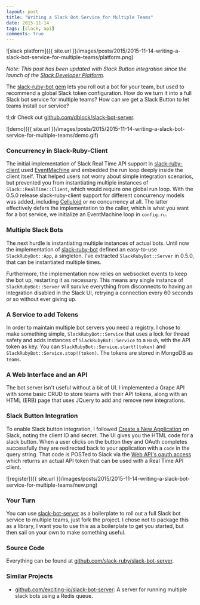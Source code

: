 ```yaml
---
layout: post
title: "Writing a Slack Bot Service for Multiple Teams"
date: 2015-11-14
tags: [slack, api]
comments: true
---
```

![slack platform]({{ site.url }}/images/posts/2015/2015-11-14-writing-a-slack-bot-service-for-multiple-teams/platform.png)

_Note: This post has been updated with Slack Button integration since the launch of the [Slack Developer Platform](https://medium.com/slack-developer-blog/launch-platform-114754258b91#.od3y71dyo)._

The [slack-ruby-bot gem](https://github.com/dblock/slack-ruby-bot) lets you roll out a bot for your team, but used to recommend a global Slack token configuration. How do we turn it into a full Slack bot service for multiple teams? How can we get a Slack Button to let teams install our service?

tl;dr Check out [github.com/dblock/slack-bot-server](https://github.com/slack-ruby/slack-ruby-bot-server).

![demo]({{ site.url }}/images/posts/2015/2015-11-14-writing-a-slack-bot-service-for-multiple-teams/demo.gif)

### Concurrency in Slack-Ruby-Client

The initial implementation of Slack Real Time API support in [slack-ruby-client](https://github.com/dblock/slack-ruby-client) used [EventMachine](https://github.com/eventmachine/eventmachine) and embedded the run loop deeply inside the client itself. That helped users not worry about simple integration scenarios, but prevented you from instantiating multiple instances of `Slack::RealTime::Client`, which would require one global run loop. With the 0.5.0 release slack-ruby-client support for different concurrency models was added, including [Celluloid](https://github.com/celluloid/celluloid) or no concurrency at all. The latter effectively defers the implementation to the caller, which is what you want for a bot service, we initialize an EventMachine loop in `config.ru`.

### Multiple Slack Bots

The next hurdle is instantiating multiple instances of actual bots. Until now the implementation of [slack-ruby-bot](https://github.com/dblock/slack-ruby-bot) defined an easy-to-use `SlackRubyBot::App`, a singleton. I've extracted `SlackRubyBot::Server` in 0.5.0, that can be instantiated multiple times.

Furthermore, the implementation now relies on websocket events to keep the bot up, restarting it as necessary. This means any single instance of `SlackRubyBot::Server` will survive everything from disconnects to having an integration disabled in the Slack UI, retrying a connection every 60 seconds or so without ever giving up.

### A Service to add Tokens

In order to maintain multiple bot servers you need a registry. I chose to make something simple, `SlackRubyBot::Service` that uses a lock for thread safety and adds instances of `SlackRubyBot::Service` to a `Hash`, with the API token as key. You can `SlackRubyBot::Service.start!(token)` and `SlackRubyBot::Service.stop!(token)`. The tokens are stored in MongoDB as `teams`.

### A Web Interface and an API

The bot server isn't useful without a bit of UI. I implemented a Grape API with some basic CRUD to store teams with their API tokens, along with an HTML (ERB) page that uses JQuery to add and remove new integrations.

### Slack Button Integration

To enable Slack button integration, I followed [Create a New Application](https://api.slack.com/applications/new) on Slack, noting the client ID and secret. The UI gives you the HTML code for a slack button. When a user clicks on the button they and OAuth completes successfully they are redirected back to your application with a `code` in the query string. That code is POSTed to Slack via the [Web API's oauth.access](https://api.slack.com/methods/oauth.access) which returns an actual API token that can be used with a Real Time API client.

![register]({{ site.url }}/images/posts/2015/2015-11-14-writing-a-slack-bot-service-for-multiple-teams/new.png)

### Your Turn

You can use [slack-bot-server](https://github.com/slack-ruby/slack-ruby-bot-server) as a boilerplate to roll out a full Slack bot service to multiple teams, just fork the project. I chose not to package this as a library, I want you to use this as a boilerplate to get you started, but then sail on your own to make something useful.

### Source Code

Everything can be found at [github.com/slack-ruby/slack-bot-server](https://github.com/slack-ruby/slack-ruby-bot-server).

### Similar Projects

* [github.com/exciting-io/slack-bot-server](https://github.com/exciting-io/slack-bot-server): A server for running multiple slack bots using a Redis queue.
